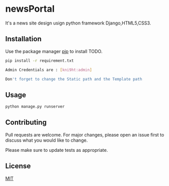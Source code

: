 # newsPortal

It's a news site design usign python framework Django,HTML5,CSS3.

## Installation

Use the package manager [pip](https://pip.pypa.io/en/stable/) to install TODO.

```bash
pip install -r requirement.txt

Admin Credentials are : [kni9ht:admin]

Don't forget to change the Static path and the Template path
```

## Usage

```python
python manage.py runserver
```

## Contributing
Pull requests are welcome. For major changes, please open an issue first to discuss what you would like to change.

Please make sure to update tests as appropriate.

## License
[MIT](https://choosealicense.com/licenses/mit/)
